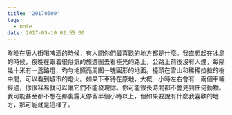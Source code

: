 ```yaml
---
title: '20170509'
tags:
  - note
date: 2017-05-10 02:55:00
---
```


昨晚在唐人街喝啤酒的時候，有人問你們最喜歡的地方都是什麼。我直想起在冰島的時候，夜晚在跟着很俗氣的旅遊團去看極光的路上，公路上前後沒有人煙，每隔幾十米有一盞路燈，均勻地照亮周圍一塊圓形的地面。擡頭在雪山和稀稀拉拉的樹中間，可以看到城市的燈火。如果下車待在原地，大概一小時左右會有一兩個車輛經過，你很容易就可以讓它們不能發現你。你可能很長時間都不會見到任何動物。我可能甚至都不想在那裏露天停留半個小時以上，但如果要說有什麼我喜歡的地方，那可能就是這樣了。
